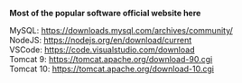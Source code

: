 **Most of the popular software official website here**

MySQL: https://downloads.mysql.com/archives/community/  <br>
NodeJS: https://nodejs.org/en/download/current  <br>
VSCode: https://code.visualstudio.com/download  <br>
Tomcat 9: https://tomcat.apache.org/download-90.cgi  <br>
Tomcat 10: https://tomcat.apache.org/download-10.cgi <br>
